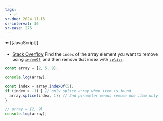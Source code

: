 ```yaml
---
tags:
  - ✅
sr-due: 2024-11-16
sr-interval: 36
sr-ease: 276
---
```


⬅️ [[JavaScript]]
- [Stack Overflow](https://stackoverflow.com/questions/5767325/how-can-i-remove-a-specific-item-from-an-array-in-javascript)
Find the `index` of the array element you want to remove using [`indexOf`](https://developer.mozilla.org/docs/Web/JavaScript/Reference/Global_Objects/Array/indexOf), and then remove that index with [`splice`](https://developer.mozilla.org/docs/Web/JavaScript/Reference/Global_Objects/Array/splice).

```javascript
const array = [2, 5, 9];

console.log(array);

const index = array.indexOf(5);
if (index > -1) { // only splice array when item is found
  array.splice(index, 1); // 2nd parameter means remove one item only
}

// array = [2, 9]
console.log(array); 
```